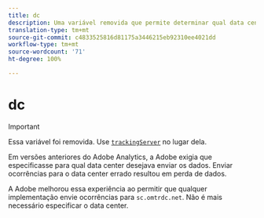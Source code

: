 ```yaml
---
title: dc
description: Uma variável removida que permite determinar qual data center usar.
translation-type: tm+mt
source-git-commit: c4833525816d81175a3446215eb92310ee4021dd
workflow-type: tm+mt
source-wordcount: '71'
ht-degree: 100%

---
```



# dc

>[!IMPORTANT]
>
>Essa variável foi removida. Use [`trackingServer`](trackingserver.md) no lugar dela.

Em versões anteriores do Adobe Analytics, a Adobe exigia que especificasse para qual data center desejava enviar os dados. Enviar ocorrências para o data center errado resultou em perda de dados.

A Adobe melhorou essa experiência ao permitir que qualquer implementação envie ocorrências para `sc.omtrdc.net`. Não é mais necessário especificar o data center.
